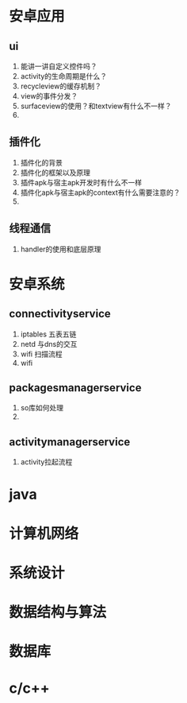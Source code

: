 # 安卓应用
## ui  
1. 能讲一讲自定义控件吗？
2. activity的生命周期是什么？
3. recycleview的缓存机制？
4. view的事件分发？
5. surfaceview的使用？和textview有什么不一样？
6. 

## 插件化  
1. 插件化的背景
2. 插件化的框架以及原理
3. 插件apk与宿主apk开发时有什么不一样
4. 插件化apk与宿主apk的context有什么需要注意的？
5. 

## 线程通信  
1. handler的使用和底层原理

# 安卓系统
## connectivityservice
1. iptables 五表五链
2. netd  与dns的交互
3. wifi  扫描流程
4. wifi  

## packagesmanagerservice
1. so库如何处理
2. 

## activitymanagerservice
1. activity拉起流程

# java

# 计算机网络

# 系统设计

# 数据结构与算法

# 数据库

# c/c++

